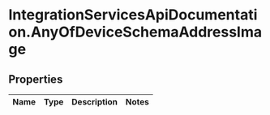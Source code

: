 # IntegrationServicesApiDocumentation.AnyOfDeviceSchemaAddressImage

## Properties
Name | Type | Description | Notes
------------ | ------------- | ------------- | -------------
